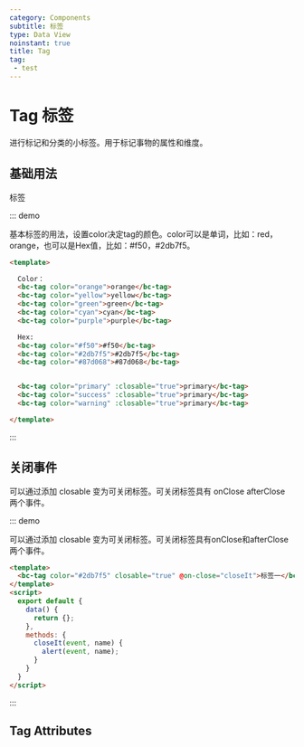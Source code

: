 ```yaml
---
category: Components
subtitle: 标签
type: Data View
noinstant: true
title: Tag
tag:
 - test
---
```


# Tag 标签

进行标记和分类的小标签。用于标记事物的属性和维度。


## 基础用法


标签

::: demo

基本标签的用法，设置color决定tag的颜色。color可以是单词，比如：red， orange，也可以是Hex值，比如：#f50，#2db7f5。
```html
<template>

  Color：
  <bc-tag color="orange">orange</bc-tag>
  <bc-tag color="yellow">yellow</bc-tag>
  <bc-tag color="green">green</bc-tag>
  <bc-tag color="cyan">cyan</bc-tag>
  <bc-tag color="purple">purple</bc-tag>

  Hex:
  <bc-tag color="#f50">#f50</bc-tag>
  <bc-tag color="#2db7f5">#2db7f5</bc-tag>
  <bc-tag color="#87d068">#87d068</bc-tag>


  <bc-tag color="primary" :closable="true">primary</bc-tag>
  <bc-tag color="success" :closable="true">primary</bc-tag>
  <bc-tag color="warning" :closable="true">primary</bc-tag>

</template>

```
:::


## 关闭事件

可以通过添加 closable 变为可关闭标签。可关闭标签具有 onClose afterClose 两个事件。

::: demo

可以通过添加 closable 变为可关闭标签。可关闭标签具有onClose和afterClose两个事件。

```html
<template>
  <bc-tag color="#2db7f5" closable="true" @on-close="closeIt">标签一</bc-tag>
</template>
<script>
  export default {
    data() {
      return {};
    },
    methods: {
      closeIt(event, name) {
        alert(event, name);
      }
    }
  }
</script>
```
:::

## Tag Attributes


